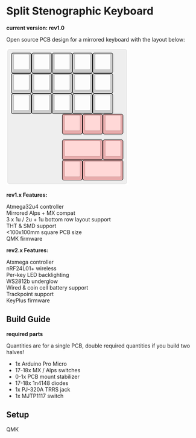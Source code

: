 # Split Stenographic Keyboard

**current version: rev1.0**

Open source PCB design for a mirrored keyboard with the layout below:

![layout](rev1.0/images/layout.png?raw=true "layout")

**rev1.x Features:**

Atmega32u4 controller  
Mirrored Alps + MX compat  
3 x 1u / 2u + 1u bottom row layout support  
THT & SMD support  
<100x100mm square PCB size  
QMK firmware

**rev2.x Features:**

Atxmega controller  
nRF24L01+ wireless  
Per-key LED backlighting  
WS2812b underglow   
Wired & coin cell battery support  
Trackpoint support  
KeyPlus firmware

## Build Guide

**required parts**

Quantities are for a single PCB, double required quantities if you build two halves!

- 1x Arduino Pro Micro
- 17-18x MX / Alps switches
- 0-1x PCB mount stabilizer
- 17-18x 1n4148 diodes
- 1x PJ-320A TRRS jack
- 1x MJTP1117 switch

## Setup

QMK
